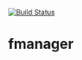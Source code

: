 [![Build Status](https://travis-ci.com/safronovD/fmanager.svg?branch=master)](https://travis-ci.com/safronovD/fmanager)

# fmanager
